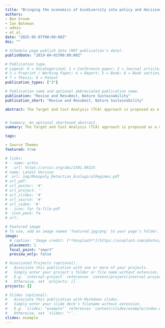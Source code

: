 ```yaml
---
title: "Bringing the economics of biodiversity into policy and decision-making"
authors:
- Ben Groom
- Ian Bateman
- admin
- et al.
date: "2025-05-07T00:00:00Z"
doi: ""

# Schedule page publish date (NOT publication's date).
publishDate: "2019-04-01T00:00:00Z"

# Publication type.
# Legend: 0 = Uncategorized; 1 = Conference paper; 2 = Journal article;
# 3 = Preprint / Working Paper; 4 = Report; 5 = Book; 6 = Book section;
# 7 = Thesis; 8 = Patent
publication_types: ["3"]

# Publication name and optional abbreviated publication name.
publication: "Revise and Resubmit, Nature Sustainability"
publication_short: "Revise and Resubmit, Nature Sustainability"

abstract: The Target and Cost Analysis (TCA) approach is proposed as a means of reflecting in 25 government appraisal the societal cost of biodiversity losses arising from government investment and regulatory changes. Influenced by how carbon is priced in the UK, the resulting biodiversity price reflects the marginal cost of meeting societal targets, and hence avoids disagreements on the use of willingness to pay measures for this purpose. Three examples of how to operationalize the TCA are developed at different scales and for different biodiversity metrics - extinction risk 30 for Europe, species abundance in the UK and the statutory DEFRA metric for local developments in England.  Pricing biodiversity according to agreed targets for biodiversity allows trade-offs with other well-being enhancing uses of government funds to be sensibly undertaken without jeopardizing the overall target, and is compatible with current guidelines on Cost Benefit Analysis such as the Treasury Green Book and the ENCA guidelines for natural capital.


# Summary. An optional shortened abstract.
summary: The Target and Cost Analysis (TCA) approach is proposed as a means of reflecting in 25 government appraisal the societal cost of biodiversity losses arising from government investment and regulatory changes. Influenced by how carbon is priced in the UK, the resulting biodiversity price reflects the marginal cost of meeting societal targets, and hence avoids disagreements on the use of willingness to pay measures for this purpose. Three examples of how to operationalize the TCA are developed at different scales and for different biodiversity metrics - extinction risk 30 for Europe, species abundance in the UK and the statutory DEFRA metric for local developments in England.  Pricing biodiversity according to agreed targets for biodiversity allows trade-offs with other well-being enhancing uses of government funds to be sensibly undertaken without jeopardizing the overall target, and is compatible with current guidelines on Cost Benefit Analysis such as the Treasury Green Book and the ENCA guidelines for natural capital.

tags:

- Source Themes
featured: true

# links: 
# - name: arXiv
#   url: https://arxiv.org/abs/2301.09225
# name: Latest Version
#  url: img/Monopoly_Detection_EcologicalRegimes.pdf
# url_pdf: 
# url_poster: '#'
# url_project: ''
# url_slides: '#'
# url_source: '#'
# url_video: '#'
# - icon: far fa-file-pdf
#  icon_pack: fa
# url: 

# Featured image
# To use, add an image named `featured.jpg/png` to your page's folder. 
image:
  # caption: 'Image credit: [**Unsplash**](https://unsplash.com/photos/s9CC2SKySJM)'
  placement: 1
  focal_point: "smart"
  preview_only: false

# Associated Projects (optional).
#   Associate this publication with one or more of your projects.
#   Simply enter your project's folder or file name without extension.
#   E.g. `internal-project` references `content/project/internal-project/index.md`.
#   Otherwise, set `projects: []`.
projects: []

# Slides (optional).
#   Associate this publication with Markdown slides.
#   Simply enter your slide deck's filename without extension.
#   E.g. `slides: "example"` references `content/slides/example/index.md`.
#   Otherwise, set `slides: ""`.
slides: example
---
```



